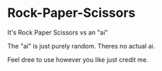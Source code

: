 # Rock-Paper-Scissors
It's Rock Paper Scissors vs an "ai"

The  "ai" is just purely random. Theres no actual ai.

Feel dree to use however you like just credit me.
